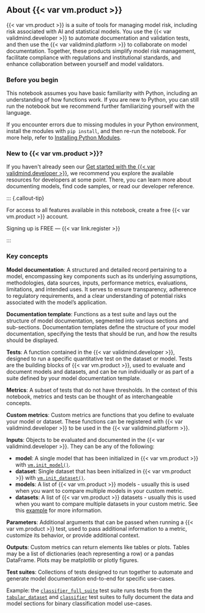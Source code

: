 ## About {{< var vm.product >}}

{{< var vm.product >}} is a suite of tools for managing model risk, including risk associated with AI and statistical models. You use the {{< var validmind.developer >}} to automate documentation and validation tests, and then use the {{< var validmind.platform >}} to collaborate on model documentation. Together, these products simplify model risk management, facilitate compliance with regulations and institutional standards, and enhance collaboration between yourself and model validators.

### Before you begin

This notebook assumes you have basic familiarity with Python, including an understanding of how functions work. If you are new to Python, you can still run the notebook but we recommend further familiarizing yourself with the language. 

If you encounter errors due to missing modules in your Python environment, install the modules with `pip install`, and then re-run the notebook. For more help, refer to [Installing Python Modules](https://docs.python.org/3/installing/index.html).

### New to {{< var vm.product >}}?

If you haven't already seen our [Get started with the {{< var validmind.developer >}}](https://docs.validmind.ai/guide/get-started-validmind-library.html), we recommend you explore the available resources for developers at some point. There, you can learn more about documenting models, find code samples, or read our developer reference.

::: {.callout-tip}

For access to all features available in this notebook, create a free {{< var vm.product >}} account.

Signing up is FREE — {{< var link.register >}} 

:::

### Key concepts

**Model documentation**: A structured and detailed record pertaining to a model, encompassing key components such as its underlying assumptions, methodologies, data sources, inputs, performance metrics, evaluations, limitations, and intended uses. It serves to ensure transparency, adherence to regulatory requirements, and a clear understanding of potential risks associated with the model’s application.

**Documentation template**: Functions as a test suite and lays out the structure of model documentation, segmented into various sections and sub-sections. Documentation templates define the structure of your model documentation, specifying the tests that should be run, and how the results should be displayed.

**Tests**: A function contained in the {{< var validmind.developer >}}, designed to run a specific quantitative test on the dataset or model. Tests are the building blocks of {{< var vm.product >}}, used to evaluate and document models and datasets, and can be run individually or as part of a suite defined by your model documentation template.

**Metrics**: A subset of tests that do not have thresholds. In the context of this notebook, metrics and tests can be thought of as interchangeable concepts.

**Custom metrics**: Custom metrics are functions that you define to evaluate your model or dataset. These functions can be registered with {{< var validmind.developer >}} to be used in the {{< var validmind.platform >}}.

**Inputs**: Objects to be evaluated and documented in the {{< var validmind.developer >}}. They can be any of the following:

  - **model**: A single model that has been initialized in {{< var vm.product >}} with [`vm.init_model()`](/validmind/validmind.html#init_model).
  - **dataset**: Single dataset that has been initialized in {{< var vm.product >}} with [`vm.init_dataset()`](/validmind/validmind.html#init_dataset).
  - **models**: A list of {{< var vm.product >}} models - usually this is used when you want to compare multiple models in your custom metric.
  - **datasets**: A list of {{< var vm.product >}} datasets - usually this is used when you want to compare multiple datasets in your custom metric. See this [example](/notebooks/how_to/run_tests_that_require_multiple_datasets.ipynb) for more information.

**Parameters**: Additional arguments that can be passed when running a {{< var vm.product >}} test, used to pass additional information to a metric, customize its behavior, or provide additional context.

**Outputs**: Custom metrics can return elements like tables or plots. Tables may be a list of dictionaries (each representing a row) or a pandas DataFrame. Plots may be matplotlib or plotly figures.

**Test suites**: Collections of tests designed to run together to automate and generate model documentation end-to-end for specific use-cases.

Example: the [`classifier_full_suite`](/validmind/validmind/test_suites/classifier.html#ClassifierFullSuite) test suite runs tests from the [`tabular_dataset`](/validmind/validmind/test_suites/tabular_datasets.html) and [`classifier`](/validmind/validmind/test_suites/classifier.html) test suites to fully document the data and model sections for binary classification model use-cases.
